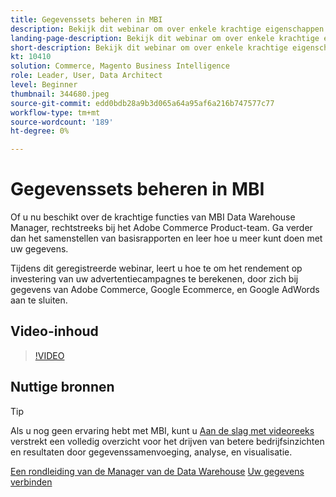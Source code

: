 ```yaml
---
title: Gegevenssets beheren in MBI
description: Bekijk dit webinar om over enkele krachtige eigenschappen van de Manager van de Data Warehouse te leren MBI.
landing-page-description: Bekijk dit webinar om over enkele krachtige eigenschappen van de Manager van de Data Warehouse te leren MBI.
short-description: Bekijk dit webinar om over enkele krachtige eigenschappen van de Manager van de Data Warehouse te leren MBI.
kt: 10410
solution: Commerce, Magento Business Intelligence
role: Leader, User, Data Architect
level: Beginner
thumbnail: 344680.jpeg
source-git-commit: edd0bdb28a9b3d065a64a95af6a216b747577c77
workflow-type: tm+mt
source-wordcount: '189'
ht-degree: 0%

---
```


# Gegevenssets beheren in MBI

Of u nu beschikt over de krachtige functies van MBI Data Warehouse Manager, rechtstreeks bij het Adobe Commerce Product-team. Ga verder dan het samenstellen van basisrapporten en leer hoe u meer kunt doen met uw gegevens.

Tijdens dit geregistreerde webinar, leert u hoe te om het rendement op investering van uw advertentiecampagnes te berekenen, door zich bij gegevens van Adobe Commerce, Google Ecommerce, en Google AdWords aan te sluiten.

## Video-inhoud

>[!VIDEO](https://video.tv.adobe.com/v/344680?quality=12&learn=on)

## Nuttige bronnen

>[!TIP]
>
>Als u nog geen ervaring hebt met MBI, kunt u [Aan de slag met videoreeks](https://experienceleague.adobe.com/docs/commerce-learn/tutorials/mbi/introduction/1-overview.html) verstrekt een volledig overzicht voor het drijven van betere bedrijfsinzichten en resultaten door gegevenssamenvoeging, analyse, en visualisatie.

[Een rondleiding van de Manager van de Data Warehouse](https://experienceleague.adobe.com/docs/commerce-business-intelligence/mbi/analyze/warehouse-manager/tour-dwm.html)
[Uw gegevens verbinden](https://experienceleague.adobe.com/docs/commerce-business-intelligence/mbi/analyze/connecting/connecting-data.html)
